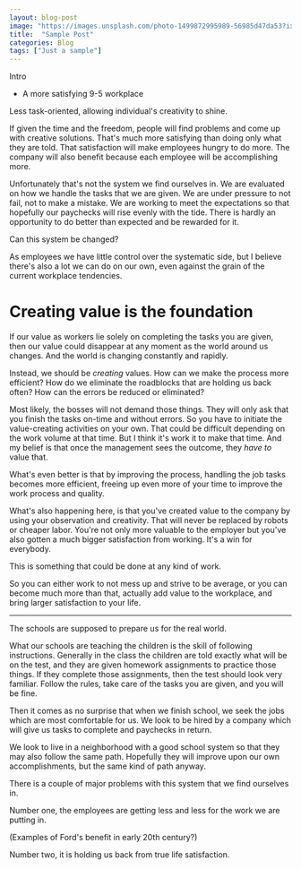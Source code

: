 ```yaml
---
layout: blog-post
image: "https://images.unsplash.com/photo-1499872995989-56985d47da53?ixlib=rb-0.3.5&ixid=eyJhcHBfaWQiOjEyMDd9&s=7ed1e81bf0e23244d68f97ca08244076&auto=format&fit=crop&w=1052&q=80"
title:  "Sample Post"
categories: Blog
tags: ["Just a sample"]
---
```


Intro
<!--more-->

* A more satisfying 9-5 workplace

Less task-oriented, allowing individual's creativity to shine.

If given the time and the freedom, people will find problems and come up with creative solutions. That's much more satisfying than doing only what they are told. That satisfaction will make employees hungry to do more. The company will also benefit because each employee will be accomplishing more.

Unfortunately that's not the system we find ourselves in. We are evaluated on how we handle the tasks that we are given. We are under pressure to not fail, not to make a mistake. We are working to meet the expectations so that hopefully our paychecks will rise evenly with the tide. There is hardly an opportunity to do better than expected and be rewarded for it.

Can this system be changed? 

As employees we have little control over the systematic side, but I believe there's also a lot we can do on our own, even against the grain of the current workplace tendencies.


# Creating value is the foundation

If our value as workers lie solely on completing the tasks you are given, then our value could disappear at any moment as the world around us changes. And the world is changing constantly and rapidly. 

Instead, we should be *creating* values. How can we make the process more efficient? How do we eliminate the roadblocks that are holding us back often? How can the errors be reduced or eliminated?

Most likely, the bosses will not demand those things. They will only ask that you finish the tasks on-time and without errors. So you have to initiate the value-creating activities on your own. That could be difficult depending on the work volume at that time. But I think it's work it to make that time. And my belief is that once the management sees the outcome, they *have to* value that.

What's even better is that by improving the process, handling the job tasks becomes more efficient, freeing up even more of your time to improve the work process and quality. 

What's also happening here, is that you've created value to the company by using your observation and creativity. That will never be replaced by robots or cheaper labor. You're not only more valuable to the employer but you've also gotten a much bigger satisfaction from working. It's a win for everybody. 

This is something that could be done at any kind of work. 

So you can either work to not mess up and strive to be average, or you can become much more than that, actually add value to the workplace, and bring larger satisfaction to your life.

--------------------------

The schools are supposed to prepare us for the real world. 

What our schools are teaching the children is the skill of following instructions. Generally in the class the children are told exactly what will be on the test, and they are given homework assignments to practice those things. If they complete those assignments, then the test should look very familiar. Follow the rules, take care of the tasks you are given, and you will be fine.

Then it comes as no surprise that when we finish school, we seek the jobs which are most comfortable for us. We look to be hired by a company which will give us tasks to complete and paychecks in return. 

We look to live in a neighborhood with a good school system so that they may also follow the same path. Hopefully they will improve upon our own accomplishments, but the same kind of path anyway.

There is a couple of major problems with this system that we find ourselves in. 

Number one, the employees are getting less and less for the work we are putting in.

(Examples of Ford's benefit in early 20th century?)

Number two, it is holding us back from true life satisfaction.

